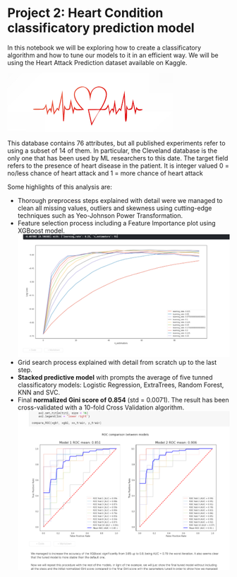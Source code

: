 # Project 2: Heart Condition classificatory prediction model 
In this notebook we will be exploring how to create a classificatory algorithm and how to tune our models to it in an efficient way. We will be using the Heart Attack Prediction dataset available on Kaggle.

![](https://github.com/dvallslanaquera/python_projects/blob/master/images/heart.png)

This database contains 76 attributes, but all published experiments refer to using a subset of 14 of them. In particular, the Cleveland database is the only one that has been used by ML researchers to this date. The target field refers to the presence of heart disease in the patient. It is integer valued 0 = no/less chance of heart attack and 1 = more chance of heart attack

Some highlights of this analysis are:
* Thorough preprocess steps explained with detail were we managed to clean all missing values, outliers and skewness using cutting-edge techniques such as Yeo-Johnson Power Transformation.
* Feature selection process including a Feature Importance plot using XGBoost model. 
![](https://github.com/dvallslanaquera/python_projects/blob/master/images/eta.png)
* Grid search process explained with detail from scratch up to the last step. 
* **Stacked predictive model** with prompts the average of five tunned classificatory models: Logistic Regression, ExtraTrees, Random Forest, KNN and SVC.
* Final **normalized Gini score of 0.854** (std = 0.0071). The result has been cross-validated with a 10-fold Cross Validation algorithm.  
![](https://github.com/dvallslanaquera/resume_davidvallslanaquera/blob/master/images/auc.jpeg)
